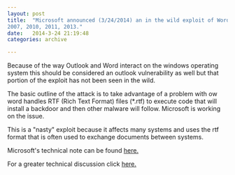 ```yaml
---
layout: post
title:  "Microsoft announced (3/24/2014) an in the wild exploit of Word v. 2003,
2007, 2010, 2011, 2013."
date:   2014-3-24 21:19:48
categories: archive

---
```

<p>Because of the way Outlook and Word interact on the windows operating
system this should be considered an outlook vulnerability as well but
that portion of the exploit has not been seen in the wild.</p>

<p>The basic outline of the attack is to take advantage of a problem with
ow word handles RTF (Rich Text Format) files (*.rtf) to execute code
that will install a backdoor and then other malware will follow.
Microsoft is working on the issue.</p>

<p>This is a "nasty" exploit because it affects many systems and uses the
rtf format that is often used to exchange documents between systems.</p>

<p>Microsoft's technical note can be found <a href="https://technet.microsoft.com/en-us/security/advisory/2953095">here.</a></p>

<p>For a greater technical discussion click <a href="https://threatpost.com/word-zero-day-attacks-use-complex-chain-of-exploits/">here.</a></p>
